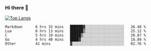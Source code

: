 ### Hi there 👋

<!--
**3Xpl0it3r/3Xpl0it3r** is a ✨ _special_ ✨ repository because its `README.md` (this file) appears on your GitHub profile.

Here are some ideas to get you started:

- 🔭 I’m currently working on ...
- 🌱 I’m currently learning ...
- 👯 I’m looking to collaborate on ...
- 🤔 I’m looking for help with ...
- 💬 Ask me about ...
- 📫 How to reach me: ...
- 😄 Pronouns: ...
- ⚡ Fun fact: ...
-->


[![Top Langs](https://github-readme-stats.vercel.app/api/top-langs/?username=3Xpl0it3r&layout=compact)](https://github.com/3Xpl0it3r/3Xpl0it3r)

<!--START_SECTION:waka-->

```text
Markdown      6 hrs 33 mins   ██████▓░░░░░░░░░░░░░░░░░░   26.48 %
Lua           6 hrs 13 mins   ██████▒░░░░░░░░░░░░░░░░░░   25.12 %
C             5 hrs 10 mins   █████▒░░░░░░░░░░░░░░░░░░░   20.87 %
Go            4 hrs 40 mins   ████▓░░░░░░░░░░░░░░░░░░░░   18.89 %
Other         41 mins         ▓░░░░░░░░░░░░░░░░░░░░░░░░   02.76 %
```

<!--END_SECTION:waka-->
